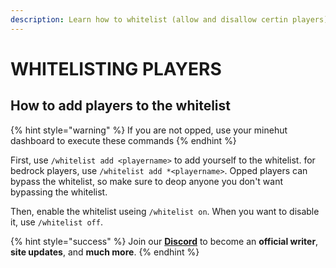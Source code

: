 ```yaml
---
description: Learn how to whitelist (allow and disallow certin players) on your server.
---
```


# WHITELISTING PLAYERS

## How to add players to the whitelist

{% hint style="warning" %}
If you are not opped, use your minehut dashboard to execute these commands
{% endhint %}

First, use `/whitelist add <playername>` to add yourself to the whitelist. for bedrock players, use `/whitelist add *<playername>`. Opped players can bypass the whitelist, so make sure to deop anyone you don't want bypassing the whitelist.

Then, enable the whitelist useing `/whitelist on`. When you want to disable it, use `/whitelist off`.

{% hint style="success" %}
Join our **[Discord](https://discord.gg/TYhH5bK)** to become an **official writer**, **site updates**, and **much more**.
{% endhint %}

<!--
1: This will be hidden after commit

2: Take advantage of github flavored markdown. 
**This is bold**
*This is italicized*
| this | is |
| --- | ---|
| a | table |

Learn more here: https://guides.github.com/features/mastering-markdown/ 
-->

